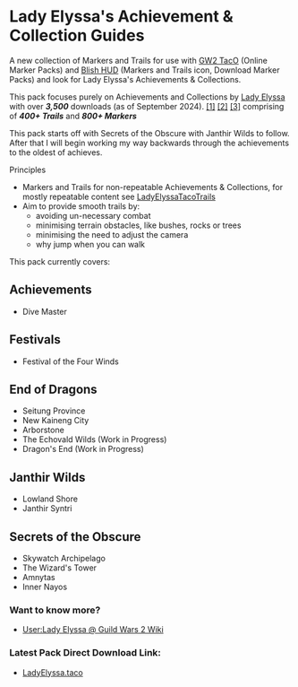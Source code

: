 # Lady Elyssa's Achievement & Collection Guides

A new collection of Markers and Trails for use with [GW2 TacO](https://www.gw2taco.com/) (Online Marker Packs) and [Blish HUD](https://blishhud.com/) (Markers and Trails icon, Download Marker Packs) and look for Lady Elyssa's Achievements & Collections.

This pack focuses purely on Achievements and Collections by [Lady Elyssa](https://wiki.guildwars2.com/wiki/User:Lady_Elyssa) with over **_3,500_** downloads (as of September 2024). [[1]](https://somsubhra.github.io/github-release-stats/?username=LadyElyssa&repository=LadyElyssaAchievementGuides&page=1&per_page=10000) [[2]](https://qwertycube.com/github-release-stats/) [[3]](https://mp-repo.blishhud.com/LadyElyssaAP.taco.html) comprising of **_400+ Trails_** and **_800+ Markers_**

This pack starts off with Secrets of the Obscure with Janthir Wilds to follow. After that I will begin working my way backwards through the achievements to the oldest of achieves.

Principles
* Markers and Trails for non-repeatable Achievements & Collections, for mostly repeatable content see [LadyElyssaTacoTrails](https://github.com/LadyElyssa/LadyElyssaTacoTrails)
* Aim to provide smooth trails by:
   * avoiding un-necessary combat
   * minimising terrain obstacles, like bushes, rocks or trees
   * minimising the need to adjust the camera
   * why jump when you can walk

This pack currently covers:

## Achievements ##
* Dive Master

## Festivals ##
* Festival of the Four Winds

## End of Dragons ##
* Seitung Province
* New Kaineng City
* Arborstone
* The Echovald Wilds (Work in Progress)
* Dragon's End (Work in Progress)

## Janthir Wilds ##
* Lowland Shore
* Janthir Syntri

## Secrets of the Obscure ##
* Skywatch Archipelago
* The Wizard's Tower
* Amnytas
* Inner Nayos
  
### Want to know more? ### 
* [User:Lady Elyssa @ Guild Wars 2 Wiki](https://wiki.guildwars2.com/wiki/User:Lady_Elyssa)
 
### Latest Pack Direct Download Link: ###
* [LadyElyssa.taco](https://github.com/LadyElyssa/LadyElyssaAchievementGuides/releases/latest/download/LadyElyssaAP.taco)
 
